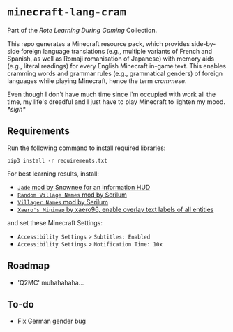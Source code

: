 # `minecraft-lang-cram`
Part of the *Rote Learning During Gaming* Collection.

This repo generates a Minecraft resource pack, which provides side-by-side foreign language translations (e.g., multiple variants of French and Spanish, as well as Romaji romanisation of Japanese) with memory aids (e.g., literal readings) for every English Minecraft in-game text. This enables cramming words and grammar rules (e.g., grammatical genders) of foreign languages while playing Minecraft, hence the term *crammese*.

Even though I don't have much time since I'm occupied with work all the time, my life's dreadful and I just have to play Minecraft to lighten my mood. *\*sigh\**

## Requirements
Run the following command to install required libraries:
```
pip3 install -r requirements.txt
```

For best learning results, install:
* [`Jade` mod by Snownee for an information HUD](https://www.curseforge.com/minecraft/mc-mods/jade)
* [`Random Village Names` mod by Serilum](https://www.curseforge.com/minecraft/mc-mods/random-village-names)
* [`Villager Names` mod by Serilum](https://www.curseforge.com/minecraft/mc-mods/villager-names)
* [`Xaero's Minimap` by xaero96, enable overlay text labels of all entities](https://www.curseforge.com/minecraft/mc-mods/xaeros-minimap)

and set these Minecraft Settings:
* `Accessibility Settings` > `Subtitles: Enabled`
* `Accessibility Settings` > `Notification Time: 10x`

## Roadmap
* 'Q2MC' muhahahaha...

## To-do
* Fix German gender bug
